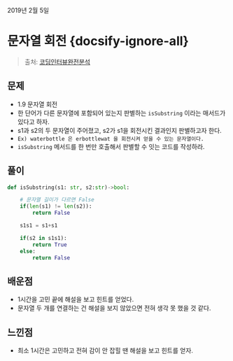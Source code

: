 2019년 2월 5일

# 문자열 회전 {docsify-ignore-all}

> 출처: [코딩인터뷰완전분석](http://www.kyobobook.co.kr/product/detailViewKor.laf?mallGb=KOR&ejkGb=KOR&barcode=9788966263080&orderClick=JAj)

## 문제
- 1.9 문자열 회전
- 한 단어가 다른 문자열에 포함되어 있는지 판별하는 `isSubstring` 이라는 매서드가 있다고 하자.
- s1과 s2의 두 문자열이 주어졌고, s2가 s1을 회전시킨 결과인지 판별하고자 한다.
- `Ex) waterbottle 은 erbottlewat 을 회전시켜 얻을 수 있는 문자열이다.`
- `isSubstring` 메서드를 한 번만 호출해서 판별할 수 잇는 코드를 작성하라.


## 풀이
```python
def isSubstring(s1: str, s2:str)->bool:

    # 문자열 길이가 다르면 False
    if(len(s1) != len(s2)):
        return False

    s1s1 = s1+s1

    if(s2 in s1s1):
        return True
    else:
        return False
```

## 배운점
- 1시간을 고민 끝에 해설을 보고 힌트를 얻었다. 
- 문자열 두 개를 연결하는 건 해설을 보지 않았으면 전혀 생각 못 했을 것 같다.


## 느낀점
- 최소 1시간은 고민하고 전혀 감이 안 잡힐 땐 해설을 보고 힌트를 얻자.